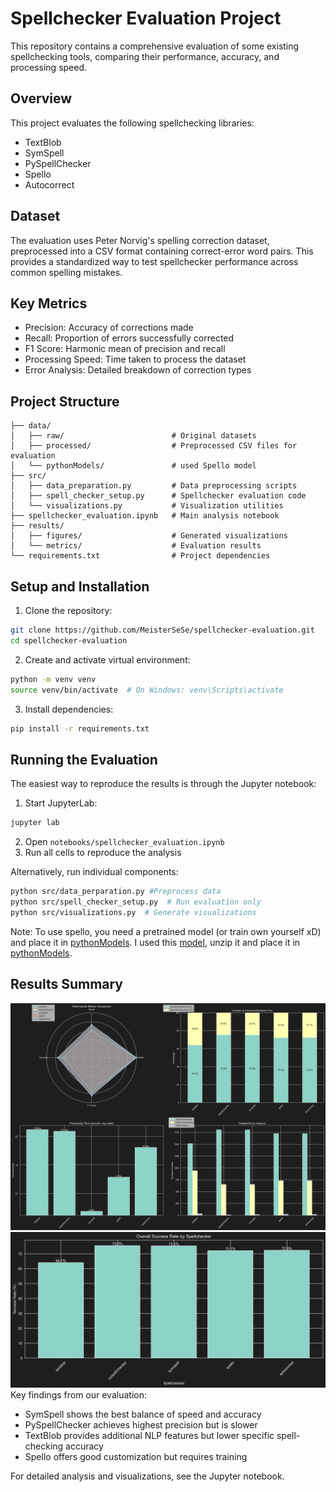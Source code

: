 # Spellchecker Evaluation Project

This repository contains a comprehensive evaluation of some existing spellchecking tools, comparing their performance, accuracy, and processing speed.

## Overview

This project evaluates the following spellchecking libraries:
- TextBlob
- SymSpell
- PySpellChecker
- Spello
- Autocorrect

## Dataset

The evaluation uses Peter Norvig's spelling correction dataset, preprocessed into a CSV format containing correct-error word pairs. This provides a standardized way to test spellchecker performance across common spelling mistakes.

## Key Metrics

- Precision: Accuracy of corrections made
- Recall: Proportion of errors successfully corrected
- F1 Score: Harmonic mean of precision and recall
- Processing Speed: Time taken to process the dataset
- Error Analysis: Detailed breakdown of correction types

## Project Structure
```
├── data/
│   ├── raw/                        # Original datasets
│   ├── processed/                  # Preprocessed CSV files for evaluation
│   └── pythonModels/               # used Spello model
├── src/
│   ├── data_preparation.py         # Data preprocessing scripts
│   ├── spell_checker_setup.py      # Spellchecker evaluation code
│   └── visualizations.py           # Visualization utilities
├── spellchecker_evaluation.ipynb   # Main analysis notebook
├── results/
│   ├── figures/                    # Generated visualizations
│   └── metrics/                    # Evaluation results
└── requirements.txt                # Project dependencies
```

## Setup and Installation

1. Clone the repository:
```bash
git clone https://github.com/MeisterSeSe/spellchecker-evaluation.git
cd spellchecker-evaluation
```

2. Create and activate virtual environment:
```bash
python -m venv venv
source venv/bin/activate  # On Windows: venv\Scripts\activate
```

3. Install dependencies:
```bash
pip install -r requirements.txt
```

## Running the Evaluation

The easiest way to reproduce the results is through the Jupyter notebook:
1. Start JupyterLab:
```bash
jupyter lab
```
2. Open `notebooks/spellchecker_evaluation.ipynb`
3. Run all cells to reproduce the analysis

Alternatively, run individual components:
```bash
python src/data_perparation.py #Preprocess data
python src/spell_checker_setup.py  # Run evaluation only
python src/visualizations.py  # Generate visualizations
```
Note: To use spello, you need a pretrained model (or train own yourself xD) and place it in [pythonModels](/data/pythonModels).
I used this [model](https://haptik-website-images.haptik.ai/spello_models/en.pkl.zip), unzip it and place it in [pythonModels](/data/pythonModels).
## Results Summary

![Evalution_results](/results/graphs/spellchecker_analysis.png)
![Evalution_results](/results/graphs/success_rate.png)
Key findings from our evaluation:
- SymSpell shows the best balance of speed and accuracy
- PySpellChecker achieves highest precision but is slower
- TextBlob provides additional NLP features but lower specific spell-checking accuracy
- Spello offers good customization but requires training

For detailed analysis and visualizations, see the Jupyter notebook.
